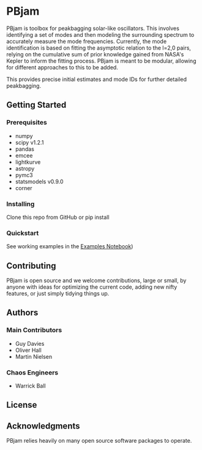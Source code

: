 # PBjam

PBjam is toolbox for peakbagging solar-like oscillators. This involves identifying a set of modes and then modeling the surrounding spectrum to accurately measure the mode frequencies. Currently, the mode identification is based on fitting the asymptotic relation to the l=2,0 pairs, relying on the cumulative sum of prior knowledge gained from NASA's Kepler to inform the fitting process. PBjam is meant to be modular, allowing for different approaches to this to be added. 

This provides precise initial estimates and mode IDs for further detailed peakbagging. 

## Getting Started

### Prerequisites

- numpy
- scipy v1.2.1
- pandas
- emcee
- lightkurve
- astropy
- pymc3
- statsmodels v0.9.0
- corner

### Installing

Clone this repo from GitHub or pip install

### Quickstart

See working examples in the [Examples Notebook](https://github.com/grd349/PBjam/blob/master/Example.ipynb))

## Contributing

PBjam is open source and we welcome contributions, large or small, by anyone with ideas for optimizing the current code, adding new nifty features, or just simply tidying things up. 

## Authors

### Main Contributors
- Guy Davies
- Oliver Hall
- Martin Nielsen

### Chaos Engineers
- Warrick Ball

## License

## Acknowledgments

PBjam relies heavily on many open source software packages to operate. 
